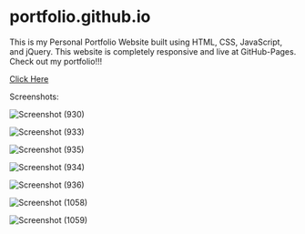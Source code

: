 # portfolio.github.io
This is my Personal Portfolio Website built using HTML, CSS, JavaScript, and jQuery.
This website is completely responsive and live at GitHub-Pages.
Check out my portfolio!!! 

[Click Here](https://debajyotitalukder2001.github.io/portfolio.github.io/)

Screenshots:


![Screenshot (930)](https://github.com/DebajyotiTalukder2001/portfolio.github.io/assets/136104351/05c2d1e4-7786-4c7e-b5e5-eb14bdf94d96)

![Screenshot (933)](https://github.com/DebajyotiTalukder2001/portfolio.github.io/assets/136104351/b3a33a87-4469-46a8-88e8-e8f8986145d6)


![Screenshot (935)](https://github.com/DebajyotiTalukder2001/portfolio.github.io/assets/136104351/35650ce8-bcac-4f64-b676-ac9b477f3390)


![Screenshot (934)](https://github.com/DebajyotiTalukder2001/portfolio.github.io/assets/136104351/932914f3-ff35-4709-b2c5-9cbdc23d57a0)



![Screenshot (936)](https://github.com/DebajyotiTalukder2001/portfolio.github.io/assets/136104351/02d39e3d-8ece-4dfa-839b-267d8c343f34)

![Screenshot (1058)](https://github.com/DebajyotiTalukder2001/portfolio.github.io/assets/136104351/4337eb75-cb3c-46fe-94ed-d447541e1464)

![Screenshot (1059)](https://github.com/DebajyotiTalukder2001/portfolio.github.io/assets/136104351/c94faf48-9d30-47a9-8356-bced3cf9d04a)


